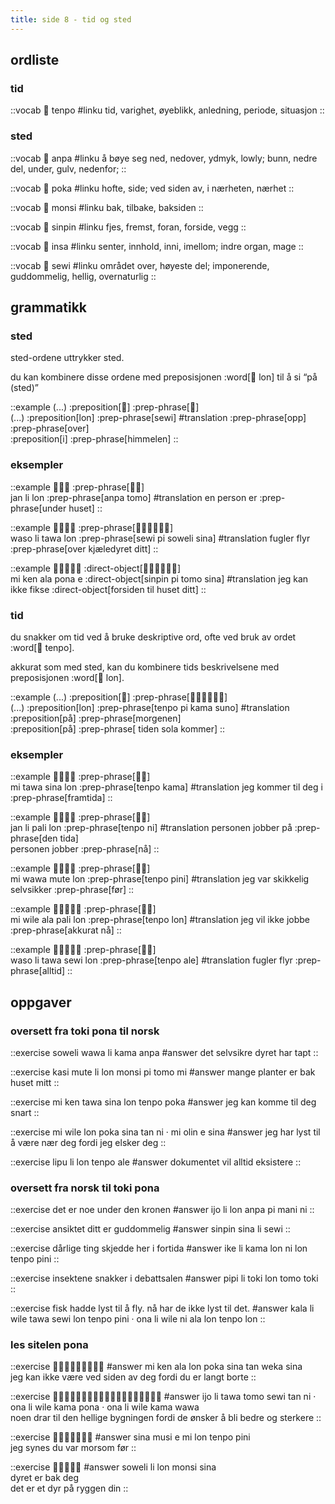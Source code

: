 ```yaml
---
title: side 8 - tid og sted 
---
```


## ordliste
### tid

::vocab
󱥫 tenpo
#linku
tid, varighet, øyeblikk, anledning, periode, situasjon
::

### sted

::vocab
󱤅 anpa
#linku
å bøye seg ned, nedover, ydmyk, lowly; bunn, nedre del, under, gulv, nedenfor;
::

::vocab
󱥒 poka
#linku
hofte, side; ved siden av, i nærheten, nærhet
::

::vocab
󱤸 monsi
#linku
bak, tilbake, baksiden
::

::vocab
󱥟 sinpin
#linku
fjes, fremst, foran, forside, vegg
::

::vocab
󱤏 insa
#linku
senter, innhold, inni, imellom; indre organ, mage
::

::vocab
󱥚 sewi
#linku
området over, høyeste del; imponerende, guddommelig, hellig, overnaturlig
::

## grammatikk
### sted

sted-ordene uttrykker sted.

du kan kombinere disse ordene med preposisjonen :word[󱤬 lon] til å si “på (sted)” 

::example
(...) :preposition[󱤬] :prep-phrase[󱥚] \
(...) :preposition[lon] :prep-phrase[sewi]
#translation
:prep-phrase[opp] \
:prep-phrase[over] \
:preposition[i] :prep-phrase[himmelen]
::

### eksempler

::example
󱤑󱤧󱤬 :prep-phrase[󱤅󱥭] \
jan li lon :prep-phrase[anpa tomo]
#translation
en person er :prep-phrase[under huset]
::

::example
󱥴󱤧󱥩󱤬 :prep-phrase[󱥚󱥍󱦗󱥢󱥞󱦘] \
waso li tawa lon :prep-phrase[sewi pi soweli sina]
#translation
fugler flyr :prep-phrase[over kjæledyret ditt]
::

::example
󱤴󱤘󱤂󱥔󱤉 :direct-object[󱥟󱥍󱦗󱥭󱥞󱦘] \
mi ken ala pona e :direct-object[sinpin pi tomo sina]
#translation
jeg kan ikke fikse :direct-object[forsiden til huset ditt]
::

### tid
du snakker om tid ved å bruke deskriptive ord, ofte ved bruk av ordet :word[󱥫 tenpo].

akkurat som med sted, kan du kombinere tids beskrivelsene med preposisjonen :word[󱤬 lon]. 

::example
(...) :preposition[󱤬] :prep-phrase[󱥫󱥍󱦗󱤖󱥤󱦘] \
(...) :preposition[lon] :prep-phrase[tenpo pi kama suno]
#translation
:preposition[på] :prep-phrase[morgenen] \
:preposition[på] :prep-phrase[ tiden sola kommer]
::

### eksempler
::example
󱤴󱥩󱥞󱤬 :prep-phrase[󱥫󱤖] \
mi tawa sina lon :prep-phrase[tenpo kama]
#translation
jeg kommer til deg i :prep-phrase[framtida]
::

::example
󱤑󱤧󱥉󱤬 :prep-phrase[󱥫󱥁] \
jan li pali lon :prep-phrase[tenpo ni]
#translation
personen jobber på :prep-phrase[den tida] \
personen jobber :prep-phrase[nå]
::

::example
󱤴󱥵󱤼󱤬 :prep-phrase[󱥫󱥐] \
mi wawa mute lon :prep-phrase[tenpo pini]
#translation
jeg var skikkelig selvsikker :prep-phrase[før]
::

::example
󱤴󱥷󱤂󱥉󱤬 :prep-phrase[󱥫󱤬] \
mi wile ala pali lon :prep-phrase[tenpo lon]
#translation
jeg vil ikke jobbe :prep-phrase[akkurat nå]
::

::example
󱥴󱤧󱥩󱥚󱤬 :prep-phrase[󱥫󱤄] \
waso li tawa sewi lon :prep-phrase[tenpo ale]
#translation
fugler flyr :prep-phrase[alltid]
::

## oppgaver
### oversett fra toki pona til norsk 
::exercise
soweli wawa li kama anpa
#answer
det selvsikre dyret har tapt
::

::exercise
kasi mute li lon monsi pi tomo mi
#answer
mange planter er bak huset mitt
::

::exercise
mi ken tawa sina lon tenpo poka
#answer
jeg kan komme til deg snart
::

::exercise
mi wile lon poka sina tan ni · mi olin e sina
#answer
jeg har lyst til å være nær deg fordi jeg elsker deg
::

::exercise
lipu li lon tenpo ale
#answer
dokumentet vil alltid eksistere
::

### oversett fra norsk til toki pona
::exercise
det er noe under den kronen
#answer
ijo li lon anpa pi mani ni
::

::exercise
ansiktet ditt er guddommelig
#answer
sinpin sina li sewi
::

::exercise
dårlige ting skjedde her i fortida
#answer
ike li kama lon ni lon tenpo pini
::

::exercise
insektene snakker i debattsalen
#answer
pipi li toki lon tomo toki
::

::exercise
fisk hadde lyst til å fly. nå har de ikke lyst til det.
#answer
 kala li wile tawa sewi lon tenpo pini · ona li wile ni ala lon tenpo lon 
::

### les sitelen pona
::exercise
󱤴󱤘󱤂󱤬󱥒󱥞󱥧󱥶󱥞
#answer
mi ken ala lon poka sina tan weka sina \
jeg kan ikke være ved siden av deg fordi du er langt borte
::

::exercise
󱤌󱤧󱥩󱥭󱥚󱥧󱥁󱦜󱥆󱤧󱥷󱤖󱥔󱦜󱥆󱤧󱥷󱤖󱥵
#answer
ijo li tawa tomo sewi tan ni · ona li wile kama pona · ona li wile kama wawa \
noen drar til den hellige bygningen fordi de ønsker å bli bedre og sterkere
::

::exercise
󱥞󱤻󱤉󱤴󱤬󱥫󱥐
#answer
sina musi e mi lon tenpo pini \
jeg synes du var morsom før
::

::exercise
󱥢󱤧󱤬󱤸󱥞
#answer
soweli li lon monsi sina \
dyret er bak deg \
det er et dyr på ryggen din
::